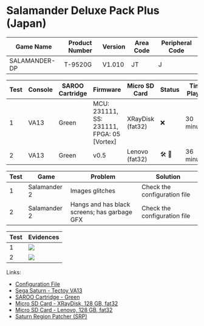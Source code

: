 # Salamander Deluxe Pack Plus (Japan)

| Game Name     | Product Number | Version | Area Code | Peripheral Code |
| ------------- | -------------- | ------- | --------- | --------------- |
| SALAMANDER-DP | T-9520G        | V1.010  | JT        | J               |

| Test | Console | SAROO Cartridge | Firmware                                   | Micro SD Card    | Status                               | Time Played |
| ---- | ------- | --------------- | ------------------------------------------ | ---------------- | ------------------------------------ | ----------- |
| 1    | VA13    | Green           | MCU: 231111, SS: 231111, FPGA: 05 [Vortex] | XRayDisk (fat32) | :x:                                  | 30 minutes  |
| 2    | VA13    | Green           | v0.5                                       | Lenovo (fat32)   | :hammer_and_wrench: :checkered_flag: | 36 minutes  |

| Test | Game         | Problem                                      | Solution                     |
| ---- | ------------ | -------------------------------------------- | ---------------------------- |
| 1    | Salamander 2 | Images glitches                              | Check the configuration file |
| 2    | Salamander 2 | Hangs and has black screens; has garbage GFX | Check the configuration file |

| Test | Evidences                                                                                        |
| ---- | ------------------------------------------------------------------------------------------------ |
| 1    | [![](https://img.youtube.com/vi/rxZBjpZCnbI/0.jpg)](https://www.youtube.com/watch?v=rxZBjpZCnbI) |
| 2    | [![](https://img.youtube.com/vi/R_QypkdkPf8/0.jpg)](https://www.youtube.com/watch?v=R_QypkdkPf8) |

Links:

- [Configuration File](https://github.com/williamdsw/saroo-configuration-list/blob/master/Regions/Retails/Japan/T-9520G/README.md)
- [Sega Saturn - Tectoy VA13](../../../../Info/Consoles/VA13/README.md)
- [SAROO Cartridge - Green](../../../../Info/Cartridges/RetroGameParadiseStore/1.32F/README.md)
- [Micro SD Card - XRayDisk, 128 GB, fat32](../../../../Info/SdCards/XRayDisk/128GB/fat32/README.md)
- [Micro SD Card - Lenovo, 128 GB, fat32](../../../../Info/SdCards/Lenovo/128GB/fat32/README.md)
- [Saturn Region Patcher (SRP)](https://segaxtreme.net/resources/saturn-region-patcher.81/download)
